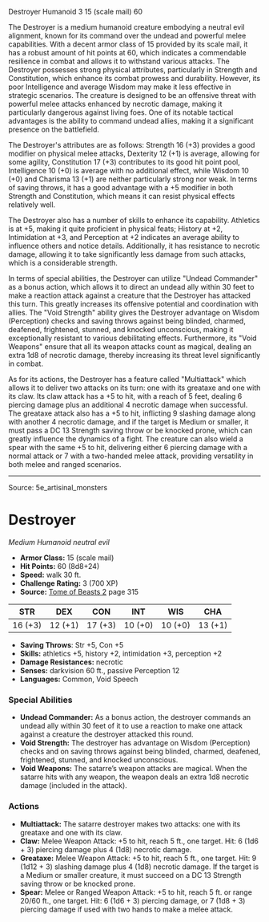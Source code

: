 <MonsterName/>Destroyer</MonsterName>
<CreatureType/>Humanoid</CreatureType>
<CR/>3</CR>
<AC/>15 (scale mail)</AC>
<HP/>60</HP>
<summary>The Destroyer is a medium humanoid creature embodying a neutral evil alignment, known for its command over the undead and powerful melee capabilities. With a decent armor class of 15 provided by its scale mail, it has a robust amount of hit points at 60, which indicates a commendable resilience in combat and allows it to withstand various attacks. The Destroyer possesses strong physical attributes, particularly in Strength and Constitution, which enhance its combat prowess and durability. However, its poor Intelligence and average Wisdom may make it less effective in strategic scenarios. The creature is designed to be an offensive threat with powerful melee attacks enhanced by necrotic damage, making it particularly dangerous against living foes. One of its notable tactical advantages is the ability to command undead allies, making it a significant presence on the battlefield.</summary>

<detail>

The Destroyer's attributes are as follows: Strength 16 (+3) provides a good modifier on physical melee attacks, Dexterity 12 (+1) is average, allowing for some agility, Constitution 17 (+3) contributes to its good hit point pool, Intelligence 10 (+0) is average with no additional effect, while Wisdom 10 (+0) and Charisma 13 (+1) are neither particularly strong nor weak. In terms of saving throws, it has a good advantage with a +5 modifier in both Strength and Constitution, which means it can resist physical effects relatively well.

The Destroyer also has a number of skills to enhance its capability. Athletics is at +5, making it quite proficient in physical feats; History at +2, Intimidation at +3, and Perception at +2 indicates an average ability to influence others and notice details. Additionally, it has resistance to necrotic damage, allowing it to take significantly less damage from such attacks, which is a considerable strength.

In terms of special abilities, the Destroyer can utilize "Undead Commander" as a bonus action, which allows it to direct an undead ally within 30 feet to make a reaction attack against a creature that the Destroyer has attacked this turn. This greatly increases its offensive potential and coordination with allies. The "Void Strength" ability gives the Destroyer advantage on Wisdom (Perception) checks and saving throws against being blinded, charmed, deafened, frightened, stunned, and knocked unconscious, making it exceptionally resistant to various debilitating effects. Furthermore, its "Void Weapons" ensure that all its weapon attacks count as magical, dealing an extra 1d8 of necrotic damage, thereby increasing its threat level significantly in combat.

As for its actions, the Destroyer has a feature called "Multiattack" which allows it to deliver two attacks on its turn: one with its greataxe and one with its claw. Its claw attack has a +5 to hit, with a reach of 5 feet, dealing 6 piercing damage plus an additional 4 necrotic damage when successful. The greataxe attack also has a +5 to hit, inflicting 9 slashing damage along with another 4 necrotic damage, and if the target is Medium or smaller, it must pass a DC 13 Strength saving throw or be knocked prone, which can greatly influence the dynamics of a fight. The creature can also wield a spear with the same +5 to hit, delivering either 6 piercing damage with a normal attack or 7 with a two-handed melee attack, providing versatility in both melee and ranged scenarios.</detail>



---

Source: 5e_artisinal_monsters

# Destroyer

*Medium* *Humanoid* *neutral evil*

- **Armor Class:** 15 (scale mail)
- **Hit Points:** 60 (8d8+24)
- **Speed:** walk 30 ft.
- **Challenge Rating:** 3 (700 XP)
- **Source:** [Tome of Beasts 2](https://koboldpress.com/kpstore/product/tome-of-beasts-2-for-5th-edition) page 315

| STR | DEX | CON | INT | WIS | CHA |
| --- | --- | --- | --- | --- | --- |
| 16 (+3) | 12 (+1) | 17 (+3) | 10 (+0) | 10 (+0) | 13 (+1) |

- **Saving Throws**: Str +5, Con +5
- **Skills:** athletics +5, history +2, intimidation +3, perception +2
- **Damage Resistances:** necrotic
- **Senses:** darkvision 60 ft., passive Perception 12
- **Languages:** Common, Void Speech

### Special Abilities

- **Undead Commander:** As a bonus action, the destroyer commands an undead ally within 30 feet of it to use a reaction to make one attack against a creature the destroyer attacked this round.
- **Void Strength:** The destroyer has advantage on Wisdom (Perception) checks and on saving throws against being blinded, charmed, deafened, frightened, stunned, and knocked unconscious.
- **Void Weapons:** The satarre’s weapon attacks are magical. When the satarre hits with any weapon, the weapon deals an extra 1d8 necrotic damage (included in the attack).

### Actions

- **Multiattack:** The satarre destroyer makes two attacks: one with its greataxe and one with its claw.
- **Claw:** Melee Weapon Attack: +5 to hit, reach 5 ft., one target. Hit: 6 (1d6 + 3) piercing damage plus 4 (1d8) necrotic damage.
- **Greataxe:** Melee Weapon Attack: +5 to hit, reach 5 ft., one target. Hit: 9 (1d12 + 3) slashing damage plus 4 (1d8) necrotic damage. If the target is a Medium or smaller creature, it must succeed on a DC 13 Strength saving throw or be knocked prone.
- **Spear:** Melee or Ranged Weapon Attack: +5 to hit, reach 5 ft. or range 20/60 ft., one target. Hit: 6 (1d6 + 3) piercing damage, or 7 (1d8 + 3) piercing damage if used with two hands to make a melee attack.




